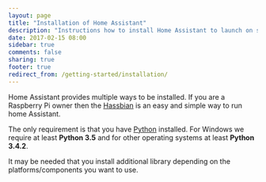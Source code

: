 ```yaml
---
layout: page
title: "Installation of Home Assistant"
description: "Instructions how to install Home Assistant to launch on start."
date: 2017-02-15 08:00
sidebar: true
comments: false
sharing: true
footer: true
redirect_from: /getting-started/installation/
---
```


Home Assistant provides multiple ways to be installed. If you are a Raspberry Pi owner then the [Hassbian](/docs/hassbian/) is an easy and simple way to run home Assistant.

The only requirement is that you have [Python](https://www.python.org/downloads/) installed. For Windows we require at least **Python 3.5** and for other operating systems at least **Python 3.4.2**.

It may be needed that you install additional library depending on the platforms/components you want to use.

